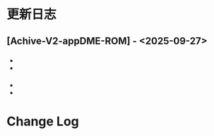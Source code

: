 # 更新日志 

## [Achive-V2-appDME-ROM] - <2025-09-27>

### <type>

* <desc>
* <desc>

### <type>

* <desc>
* <desc>




# Change Log